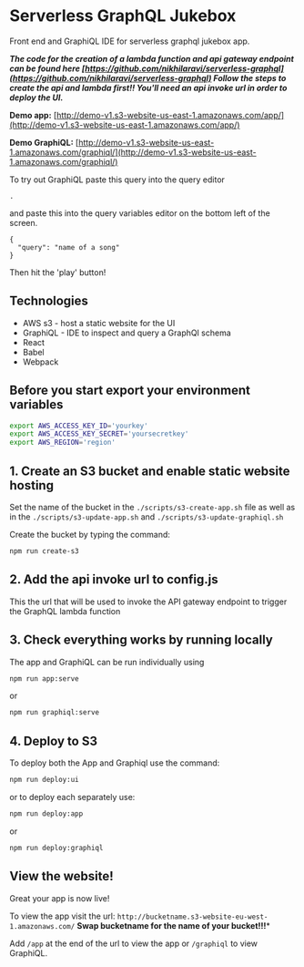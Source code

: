 # Serverless GraphQL Jukebox
Front end and GraphiQL IDE for serverless graphql jukebox app.

***The code for the creation of a lambda function and api gateway endpoint can be found here [https://github.com/nikhilaravi/serverless-graphql](https://github.com/nikhilaravi/serverless-graphql)
Follow the steps to create the api and lambda first!! You'll need an api invoke url in order to deploy the UI.***

**Demo app:** [http://demo-v1.s3-website-us-east-1.amazonaws.com/app/](http://demo-v1.s3-website-us-east-1.amazonaws.com/app/)

**Demo GraphiQL:** [http://demo-v1.s3-website-us-east-1.amazonaws.com/graphiql/](http://demo-v1.s3-website-us-east-1.amazonaws.com/graphiql/)

To try out GraphiQL paste this query into the query editor
```
.
```
and paste this into the query variables editor on the bottom left of the screen.
```
{
  "query": "name of a song"
}
```
Then hit the 'play' button!

## Technologies
- AWS s3 - host a static website for the UI
- GraphiQL - IDE to inspect and query a GraphQl schema
- React
- Babel
- Webpack

## Before you start export your environment variables
```sh
export AWS_ACCESS_KEY_ID='yourkey'
export AWS_ACCESS_KEY_SECRET='yoursecretkey'
export AWS_REGION='region'
```
## 1. Create an S3 bucket and enable static website hosting

Set the name of the bucket in the `./scripts/s3-create-app.sh` file as well as in the `./scripts/s3-update-app.sh` and `./scripts/s3-update-graphiql.sh`

Create the bucket by typing the command:

```sh
npm run create-s3
```

## 2. Add the api invoke url to config.js

This the url that will be used to invoke the API gateway endpoint to trigger the GraphQL lambda function

## 3. Check everything works by running locally

The app and GraphiQL can be run individually using

```sh
npm run app:serve
```
or

```sh
npm run graphiql:serve
```

## 4. Deploy to S3

To deploy both the App and Graphiql use the command:

```sh
npm run deploy:ui
```

or to deploy each separately use:

```sh
npm run deploy:app
```

or

```sh
npm run deploy:graphiql
```

## View the website!

Great your app is now live!

To view the app visit the url: `http://bucketname.s3-website-eu-west-1.amazonaws.com/` **Swap bucketname for the name of your bucket!!!***

Add `/app` at the end of the url to view the app or `/graphiql` to view GraphiQL.
